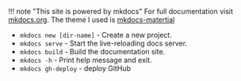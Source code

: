 !!! note "This site is powered by mkdocs"
For full documentation visit [mkdocs.org](https://www.mkdocs.org). The theme I used is [mkdocs-matertial](https://squidfunk.github.io/mkdocs-material/getting-started/)

* `mkdocs new [dir-name]` - Create a new project.
* `mkdocs serve` - Start the live-reloading docs server.
* `mkdocs build` - Build the documentation site.
* `mkdocs -h` - Print help message and exit.
* `mkdocs gh-deploy` - deploy GitHub